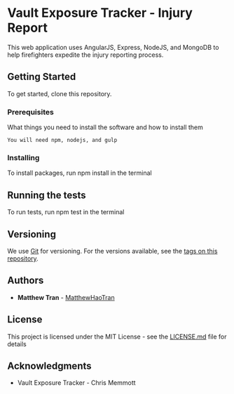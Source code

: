 # Vault Exposure Tracker - Injury Report

This web application uses AngularJS, Express, NodeJS, and MongoDB to help firefighters expedite the injury reporting process.

## Getting Started

To get started, clone this repository.

### Prerequisites

What things you need to install the software and how to install them

```
You will need npm, nodejs, and gulp
```

### Installing

To install packages, run npm install in the terminal

## Running the tests

To run tests, run npm test in the terminal

## Versioning

We use [Git](http://git.com/) for versioning. For the versions available, see the [tags on this repository](https://github.com/TheVaultForms/TheVaultForms). 

## Authors

* **Matthew Tran** - [MatthewHaoTran](https://github.com/MatthewHaoTran)

## License

This project is licensed under the MIT License - see the [LICENSE.md](LICENSE.md) file for details

## Acknowledgments

* Vault Exposure Tracker - Chris Memmott


